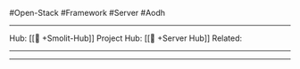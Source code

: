 #Open-Stack #Framework #Server #Aodh
___
Hub: [[🎯 +Smolit-Hub]]
Project Hub: [[🎯 +Server Hub]]
Related: 
___
___

